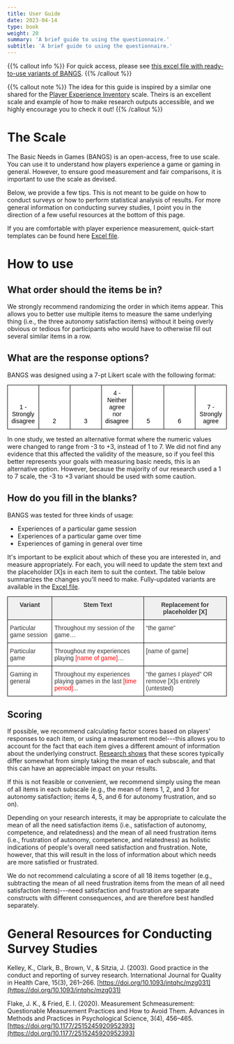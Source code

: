 ```yaml
---
title: User Guide
date: 2023-04-14
type: book
weight: 20
summary: 'A brief guide to using the questionnaire.'
subtitle: 'A brief guide to using the questionnaire.'
---
```


{{% callout info %}}
For quick access, please see [this excel file with ready-to-use variants of BANGS](https://nickballou.com/files/BANGS.xlsx).
{{% /callout %}}️

{{% callout note %}}
The idea for this guide is inspired by a similar one shared for the [Player Experience Inventory](https://playerexperienceinventory.org/docs) scale. Theirs is an excellent scale and example of how to make research outputs accessible, and we highly encourage you to check it out!
{{% /callout %}}️

# The Scale

The Basic Needs in Games (BANGS) is an open-access, free to use scale. You can use it to understand how players experience a game or gaming in general. However, to ensure good measurement and fair comparisons, it is important to use the scale as devised. 

Below, we provide a few tips. This is not meant to be guide on how to conduct surveys or how to perform statistical analysis of results. For more general information on conducting survey studies, I point you in the direction of a few useful resources at the bottom of this page.

If you are comfortable with player experience measurement, quick-start templates can be found here [Excel file](https://nickballou.com/files/BANGS.xlsx).

# How to use

## What order should the items be in?

We strongly recommend randomizing the order in which items appear. This allows you to better use multiple items to measure the same underlying thing (i.e., the three autonomy satisfaction items) without it being overly obvious or tedious for participants who would have to otherwise fill out several similar items in a row.

## What are the response options?

BANGS was designed using a 7-pt Likert scale with the following format: 

<style type="text/css">
.tg  {border-collapse:collapse;border-spacing:0;margin:0px auto;}
.tg td{border-color:black;border-style:solid;border-width:1px;font-family:Arial, sans-serif;font-size:14px;
  overflow:hidden;padding:10px 5px;word-break:normal;}
.tg th{border-color:black;border-style:solid;border-width:1px;font-family:Arial, sans-serif;font-size:14px;
  font-weight:normal;overflow:hidden;padding:10px 5px;word-break:normal;}
.tg .tg-063u{background-color:#ffffff;border-color:#000000;color:#333333;text-align:center;vertical-align:bottom};

</style>
<table class="tg">
<thead>
  <tr>
    <td class="tg-063u" width="13%"><span style="font-weight:400;font-style:normal;text-decoration:none;color:black">1 - Strongly</span> <br><span style="font-weight:400;font-style:normal;text-decoration:none;color:black">disagree</span></td>
    <td class="tg-063u" width="13%"><span style="font-weight:400;font-style:normal;text-decoration:none;color:black">2</span></td>
    <td class="tg-063u" width="13%"><span style="font-weight:400;font-style:normal;text-decoration:none;color:black">3</span></td>
    <td class="tg-063u" width="13%"><span style="font-weight:400;font-style:normal;text-decoration:none;color:black">4 - Neither agree</span> <br><span style="font-weight:400;font-style:normal;text-decoration:none;color:black">nor disagree</span></td>
    <td class="tg-063u" width="13%"><span style="font-weight:400;font-style:normal;text-decoration:none;color:black">5</span></td>
    <td class="tg-063u" width="13%"><span style="font-weight:400;font-style:normal;text-decoration:none;color:black">6</span></td>
    <td class="tg-063u" width="13%"><span style="font-weight:400;font-style:normal;text-decoration:none;color:black">7 - Strongly</span> <br><span style="font-weight:400;font-style:normal;text-decoration:none;color:black">agree</span></td>
  </tr>
</thead>
</table>

In one study, we tested an alternative format where the numeric values were changed to range from -3 to +3, instead of 1 to 7. We did not find any evidence that this affected the validity of the measure, so if you feel this better represents your goals with measuring basic needs, this is an alternative option. However, because the majority of our research used a 1 to 7 scale, the -3 to +3 variant should be used with some caution. 

## How do you fill in the blanks?

BANGS was tested for three kinds of usage:

- Experiences of a particular game session
- Experiences of a particular game over time
- Experiences of gaming in general over time

It's important to be explicit about which of these you are interested in, and measure appropriately. For each, you will need to update the stem text and the placeholder [X]s in each item to suit the context. The table below summarizes the changes you'll need to make. Fully-updated variants are available in the [Excel file](https://nickballou.com/files/BANGS.xlsx).

<style type="text/css">
.tg  {border-collapse:collapse;border-color:#ccc;border-spacing:0;margin:0px auto;}
.tg td{background-color:#fff;border-color:#ccc;border-style:solid;border-width:1px;color:#333;
.dark table{background-color:#fff};
  font-family:Arial, sans-serif;font-size:14px;overflow:hidden;padding:10px 5px;word-break:normal;}
.tg th{background-color:#f0f0f0;border-color:#ccc;border-style:solid;border-width:1px;color:#333;
  font-family:Arial, sans-serif;font-size:14px;font-weight:normal;overflow:hidden;padding:10px 5px;word-break:normal;}
.tg .tg-mqa1{border-color:#000000;font-weight:bold;text-align:center;vertical-align:top}
.tg .tg-iks7{background-color:#ffffff;border-color:#000000;text-align:left;vertical-align:top}
td:hover {
  background-color: #ff0000;
  color: #000000;
}
.dark table > td:hover {
  background-color: #ff0000;
  color: #ffffff;
}


</style>
<table class="tg">
<thead>
  <tr>
    <th class="tg-mqa1">Variant</th>
    <th class="tg-mqa1">Stem Text</th>
    <th class="tg-mqa1">Replacement for placeholder [X]</th>
  </tr>
</thead>
<tbody>
  <tr>
    <td class="tg-iks7">Particular game session</td>
    <td class="tg-iks7">Throughout my session of the game…</td>
    <td class="tg-iks7">“the game”</td>
  </tr>
  <tr>
    <td class="tg-iks7">Particular game</td>
    <td class="tg-iks7">Throughout my experiences playing <span style="color:red">[name of game]</span>…</td>
    <td class="tg-iks7">[name of game]</td>
  </tr>
  <tr>
    <td class="tg-iks7">Gaming in general</td>
    <td class="tg-iks7">Throughout my experiences playing games in the last <span style="color:red">[time period]</span>...</td>
    <td class="tg-iks7">“the games I played” OR remove [X]s entirely (untested)</td>
  </tr>
</tbody>
</table>

## Scoring

If possible, we recommend calculating factor scores based on players' responses to each item, or using a measurement model---this allows you to account for the fact that each item gives a different amount of information about the underlying construct. [Research shows](https://doi.org/10.3758/s13428-022-01849-w) that these scores typically differ somewhat from simply taking the mean of each subscale, and that this can have an appreciable impact on your results. 

If this is not feasible or convenient, we recommend simply using the mean of all items in each subscale (e.g., the mean of items 1, 2, and 3 for autonomy satisfaction; items 4, 5, and 6 for autonomy frustration, and so on).

Depending on your research interests, it may be appropriate to calculate the mean of all the need satisfaction items (i.e., satisfaction of autonomy, competence, and relatedness) and the mean of all need frustration items (i.e., frustration of autonomy, competence, and relatedness) as holistic indications of people's overall need satisfaction and frustration. Note, however, that this will result in the loss of information about which needs are more satisfied or frustrated. 

We do not recommend calculating a score of all 18 items together (e.g., subtracting the mean of all need frustration items from the mean of all need satisfaction items)---need satisfaction and frustration are separate constructs with different consequences, and are therefore best handled separately.

# General Resources for Conducting Survey Studies

Kelley, K., Clark, B., Brown, V., & Sitzia, J. (2003). Good practice in the conduct and reporting of survey research. International Journal for Quality in Health Care, 15(3), 261–266. [https://doi.org/10.1093/intqhc/mzg031](https://doi.org/10.1093/intqhc/mzg031)

Flake, J. K., & Fried, E. I. (2020). Measurement Schmeasurement: Questionable Measurement Practices and How to Avoid Them. Advances in Methods and Practices in Psychological Science, 3(4), 456–465. [https://doi.org/10.1177/2515245920952393](https://doi.org/10.1177/2515245920952393)


<!-- # How to apply BANGS -->

<!-- - Step 1 - Get familiar -->
<!-- - Step 2 - Respect the validation -->
<!-- - Step 3 - Respect the measurement -->
<!-- - Step 4 - Scale distribution -->
<!-- - Step 5 - When to measure -->
<!-- - Step 6 - Shuffle the times -->

<!-- ## Step 1. Get familiar with the scale and PX as a multidimensional construct -->

<!-- The PXI theorizes player experience as a "multidimensional construct", meaning that it contains 10 different constructs to measure different aspects of the player experience. Each of the constructs comes with three items (~similar questions that measure this aspect of the game). -->

<!-- Five constructs (15 items) poll for player experience at the functional level, as the direct, immediate experience during gameplay. These constructs are: Ease of control, Progress feedback, Audiovisual appeal, Clarity of goals and rules and Challenge. -->

<!-- Five constructs (15 items) poll for player experience at the psychosocial level, these are the indirect, emotional experiences derived from playing the game. These constructs are: Mastery, Curiosity, Immersion, Autonomy and Meaning. -->

<!-- Each construct comes with three items. An item is a statement such as "Playing the game was meaningful to me". The construct "Mastery" for example, is measured by the three items "I felt a sense of mastery playing this game", "I felt I was good at playing this game", "I felt capable while playing the game". Note that these items are deliberately very similar, yet they are not identical. But basically, you are asking a participant to evaluate mastery three times. In this manner, you ensure that you have a reliable measurement. When computing your overall score, you can then use the average of the three items. -->

<!-- ## Step 2. Respect the validation -->

<!-- The scale is validated as it is, you cannot make changes to it. This means that if you remove constructs or if you reword items, you are no longer using a validated scale. You have now created your own variant of the scale. This can be fine for your purpose and if this is what you want and need, you are free to do so. But realise you are no longer using a validated scale, and you can no longer compare your data to the benchmark data. -->

<!-- Note that these items are purposefully designed. For example, we intentionally avoided negatively phrased items, and also tried to have short statements. Designing "good" items may seem trivial, but it is not. They also have been tested with participants, over several studies. Many items for the PXI have been removed because participants interpreted them in different ways. -->

<!-- It is fine to add additional questions to the survey, though. (The PXI scale can be part of your survey). For example, while not part of the validated scale, you may consider to add items to measure an overall sense of enjoyment derived from playing the game. This is not a problem. And of course, in your survey you can poll for additional things such as demographic information or specific details about the game. -->

<!-- ## Step 3. Respect the measurement -->

<!-- Each construct is measured via a 7-point Likert, from -3 to +3 scale over 0, accompanied by the labels (Strongly disagree, Disagree, Slightly disagree, Neither disagree, neither agree, Slightly agree, Agree, Strongly agree). Respecting this measurement via 7-point Likert scale and via these labels (Disagree-Agree) is important. If you decide to use a 5-point Likert scale, if you decide to ask to measure items using a thumbs up or thumbs down, or if you use labels like (totally unhappy to totally happy), then again you are no longer using the validated PXI scale. You have again created your own variant. -->

<!-- We also strongly promote using a scoring from -3 to +3 with a neutral 0. The 0 here is meaningful, as the outcome of the scale also gives you information on whether the different constructs of the player experience score are rather positive or rather negative. For participants, it is easier to grasp the meaning of -1 (on a scale of -3 to +3), than a 3 (on a scale from 1 to 7). -->

<!-- While you do not need to add the numbering/ labels for every item, it should always be clear what number or label is associated with which scoring. -->


<!-- Items of the PXI should be measured via a 7-point Likert, from 1 ("Strongly disagree"),  7 scale over, accompanied by the labels (Strongly disagree to Strongly agree) -->


<!-- ## Step 5. Decide on when to measure -->

<!-- The BANGS scale  -->

<!-- ## Step 6. Randomize the order of  items -->

<!-- Ensure that you shuffle both (1) the order of the various scales in your study and (2) the order of items within each scale. This helps ensure that any biases that arise from people filling out one scale before another are balanced out over the course of the study, or from filling out several similar items in a row.  -->


<!-- # A final note -->
<!-- Making use of the scale is free, but ask that you cite the source for the scale.  -->

<!-- Additionally, as part of a larger open data movement and as part of helping to grow the games user research community, consider adding your (of course anonymized) data to the benchmark PXI data set. Reach out to us, if you consider doing this. In this case, we would like you to also ask for the birth year and gender, and provide a name, description of the game as well as a game genre. Template forms in different formats are available for preview and download above. You can use these forms to collect data from the participants. -->
